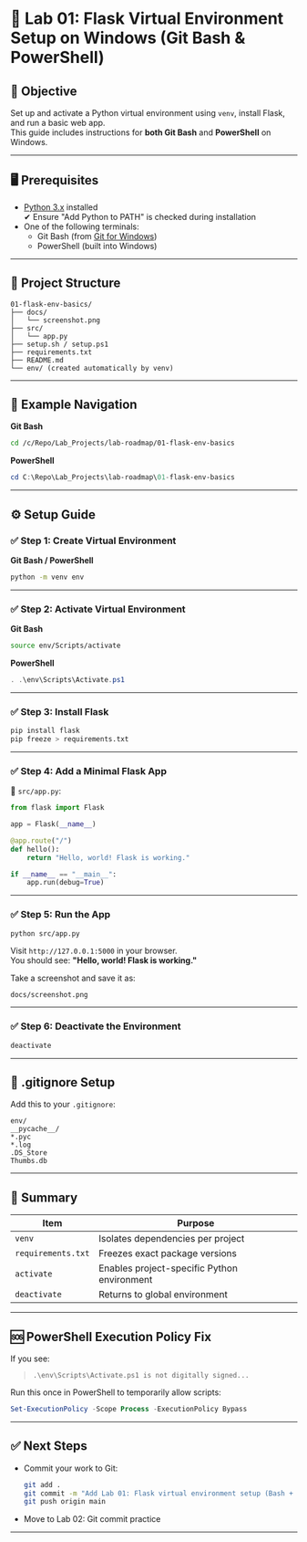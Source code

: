
# 🧪 Lab 01: Flask Virtual Environment Setup on Windows (Git Bash & PowerShell)

## 🎯 Objective

Set up and activate a Python virtual environment using `venv`, install Flask, and run a basic web app.  
This guide includes instructions for **both Git Bash** and **PowerShell** on Windows.

---

## 🖥️ Prerequisites

- [Python 3.x](https://www.python.org/downloads/) installed  
  ✔ Ensure "Add Python to PATH" is checked during installation  
- One of the following terminals:
  - Git Bash (from [Git for Windows](https://git-scm.com))
  - PowerShell (built into Windows)

---

## 📁 Project Structure

```
01-flask-env-basics/
├── docs/
│   └── screenshot.png
├── src/
│   └── app.py
├── setup.sh / setup.ps1
├── requirements.txt
├── README.md
└── env/ (created automatically by venv)
```

---

## 🧭 Example Navigation

**Git Bash**
```bash
cd /c/Repo/Lab_Projects/lab-roadmap/01-flask-env-basics
```

**PowerShell**
```powershell
cd C:\Repo\Lab_Projects\lab-roadmap\01-flask-env-basics
```

---

## ⚙️ Setup Guide

### ✅ Step 1: Create Virtual Environment

**Git Bash / PowerShell**
```bash
python -m venv env
```

---

### ✅ Step 2: Activate Virtual Environment

**Git Bash**
```bash
source env/Scripts/activate
```

**PowerShell**
```powershell
. .\env\Scripts\Activate.ps1
```

---

### ✅ Step 3: Install Flask

```bash
pip install flask
pip freeze > requirements.txt
```

---

### ✅ Step 4: Add a Minimal Flask App

📄 `src/app.py`:
```python
from flask import Flask

app = Flask(__name__)

@app.route("/")
def hello():
    return "Hello, world! Flask is working."

if __name__ == "__main__":
    app.run(debug=True)
```

---

### ✅ Step 5: Run the App

```bash
python src/app.py
```

Visit `http://127.0.0.1:5000` in your browser.  
You should see: **"Hello, world! Flask is working."**

Take a screenshot and save it as:
```
docs/screenshot.png
```

---

### ✅ Step 6: Deactivate the Environment

```bash
deactivate
```

---

## 📌 .gitignore Setup

Add this to your `.gitignore`:
```
env/
__pycache__/
*.pyc
*.log
.DS_Store
Thumbs.db
```

---

## 🧠 Summary

| Item | Purpose |
|------|---------|
| `venv` | Isolates dependencies per project |
| `requirements.txt` | Freezes exact package versions |
| `activate` | Enables project-specific Python environment |
| `deactivate` | Returns to global environment |

---

## 🆘 PowerShell Execution Policy Fix

If you see:
> `.\env\Scripts\Activate.ps1 is not digitally signed...`

Run this once in PowerShell to temporarily allow scripts:
```powershell
Set-ExecutionPolicy -Scope Process -ExecutionPolicy Bypass
```

---

## ✅ Next Steps

- Commit your work to Git:
  ```bash
  git add .
  git commit -m "Add Lab 01: Flask virtual environment setup (Bash + PowerShell)"
  git push origin main
  ```

- Move to Lab 02: Git commit practice

---
